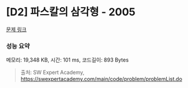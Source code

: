# [D2] 파스칼의 삼각형 - 2005 

[문제 링크](https://swexpertacademy.com/main/code/problem/problemDetail.do?contestProbId=AV5P0-h6Ak4DFAUq) 

### 성능 요약

메모리: 19,348 KB, 시간: 101 ms, 코드길이: 893 Bytes



> 출처: SW Expert Academy, https://swexpertacademy.com/main/code/problem/problemList.do